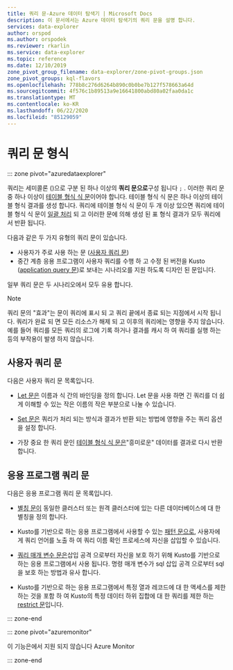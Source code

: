 ```yaml
---
title: 쿼리 문-Azure 데이터 탐색기 | Microsoft Docs
description: 이 문서에서는 Azure 데이터 탐색기의 쿼리 문을 설명 합니다.
services: data-explorer
author: orspod
ms.author: orspodek
ms.reviewer: rkarlin
ms.service: data-explorer
ms.topic: reference
ms.date: 12/10/2019
zone_pivot_group_filename: data-explorer/zone-pivot-groups.json
zone_pivot_groups: kql-flavors
ms.openlocfilehash: 778b8c276d6264b890c0b0be7b127f578663a64d
ms.sourcegitcommit: 4f576c1b89513a9e16641800abd80a02faa0da1c
ms.translationtype: MT
ms.contentlocale: ko-KR
ms.lasthandoff: 06/22/2020
ms.locfileid: "85129059"
---
```

# <a name="query-statement-types"></a>쿼리 문 형식

::: zone pivot="azuredataexplorer"

쿼리는 세미콜론 ()으로 구분 된 하나 이상의 **쿼리 문으로**구성 됩니다 `;` .
이러한 쿼리 문 중 하나 이상이 [테이블 형식 식 문](./tabularexpressionstatements.md)이어야 합니다.
테이블 형식 식 문은 하나 이상의 테이블 형식 결과를 생성 합니다.
쿼리에 테이블 형식 식 문이 두 개 이상 있으면 쿼리에 테이블 형식 식 문이 [일괄 처리](./batches.md) 되 고 이러한 문에 의해 생성 된 표 형식 결과가 모두 쿼리에서 반환 됩니다.

다음과 같은 두 가지 유형의 쿼리 문이 있습니다.

* 사용자가 주로 사용 하는 문 ([사용자 쿼리 문](#user-query-statements))
* 중간 계층 응용 프로그램이 사용자 쿼리를 수행 하 고 수정 된 버전을 Kusto ([application query 문](#application-query-statements))로 보내는 시나리오를 지원 하도록 디자인 된 문입니다.

일부 쿼리 문은 두 시나리오에서 모두 유용 합니다.

> [!NOTE]
> 쿼리 문의 "효과"는 문이 쿼리에 표시 되 고 쿼리 끝에서 종료 되는 지점에서 시작 됩니다. 쿼리가 완료 되 면 모든 리소스가 해제 되 고 이후의 쿼리에는 영향을 주지 않습니다. 예를 들어 쿼리를 모든 쿼리의 로그에 기록 하거나 결과를 캐시 하 여 쿼리를 실행 하는 등의 부작용이 발생 하지 않습니다.

## <a name="user-query-statements"></a>사용자 쿼리 문

다음은 사용자 쿼리 문 목록입니다.

* [Let 문은](./letstatement.md) 이름과 식 간의 바인딩을 정의 합니다.
  Let 문을 사용 하면 긴 쿼리를 더 쉽게 이해할 수 있는 작은 이름의 작은 부분으로 나눌 수 있습니다.

* [Set 문은](./setstatement.md) 쿼리가 처리 되는 방식과 결과가 반환 되는 방법에 영향을 주는 쿼리 옵션을 설정 합니다.

* 가장 중요 한 쿼리 문인 [테이블 형식 식 문은](./tabularexpressionstatements.md)"흥미로운" 데이터를 결과로 다시 반환 합니다.

## <a name="application-query-statements"></a>응용 프로그램 쿼리 문

다음은 응용 프로그램 쿼리 문 목록입니다.

* [별칭 문이](./aliasstatement.md) 동일한 클러스터 또는 원격 클러스터에 있는 다른 데이터베이스에 대 한 별칭을 정의 합니다.

* Kusto를 기반으로 하는 응용 프로그램에서 사용할 수 있는 [패턴 문으로](./patternstatement.md), 사용자에 게 쿼리 언어를 노출 하 여 쿼리 이름 확인 프로세스에 자신을 삽입할 수 있습니다.

* [쿼리 매개 변수 문은](./queryparametersstatement.md)삽입 공격 으로부터 자신을 보호 하기 위해 Kusto를 기반으로 하는 응용 프로그램에서 사용 됩니다. 명령 매개 변수가 sql 삽입 공격 으로부터 sql을 보호 하는 방법과 유사 합니다.

* Kusto를 기반으로 하는 응용 프로그램에서 특정 열과 레코드에 대 한 액세스를 제한 하는 것을 포함 하 여 Kusto의 특정 데이터 하위 집합에 대 한 쿼리를 제한 하는 [restrict 문](./restrictstatement.md)입니다.

::: zone-end

::: zone pivot="azuremonitor"

이 기능은에서 지원 되지 않습니다 Azure Monitor

::: zone-end
